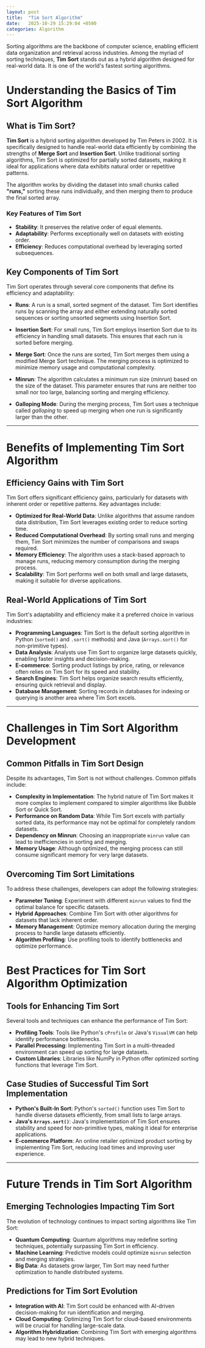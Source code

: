 ```yaml
---
layout: post
title:  "Tim Sort Algorithm"
date:   2025-10-29 15:29:04 +0500
categories: Algorithm
---
```

Sorting algorithms are the backbone of computer science, enabling efficient data organization and retrieval across industries. Among the myriad of sorting techniques, **Tim Sort** stands out as a hybrid algorithm designed for real-world data. It is one of the world's fastest sorting algorithms.

# Understanding the Basics of Tim Sort Algorithm

## What is Tim Sort?

**Tim Sort** is a hybrid sorting algorithm developed by Tim Peters in 2002. It is specifically designed to handle real-world data efficiently by combining the strengths of **Merge Sort** and **Insertion Sort**. Unlike traditional sorting algorithms, Tim Sort is optimized for partially sorted datasets, making it ideal for applications where data exhibits natural order or repetitive patterns.

The algorithm works by dividing the dataset into small chunks called **"runs,"** sorting these runs individually, and then merging them to produce the final sorted array.

### Key Features of Tim Sort

- **Stability**: It preserves the relative order of equal elements.
- **Adaptability**: Performs exceptionally well on datasets with existing order.
- **Efficiency**: Reduces computational overhead by leveraging sorted subsequences.

## Key Components of Tim Sort

Tim Sort operates through several core components that define its efficiency and adaptability:

- **Runs**: A run is a small, sorted segment of the dataset. Tim Sort identifies runs by scanning the array and either extending naturally sorted sequences or sorting unsorted segments using Insertion Sort.

- **Insertion Sort**: For small runs, Tim Sort employs Insertion Sort due to its efficiency in handling small datasets. This ensures that each run is sorted before merging.

- **Merge Sort**: Once the runs are sorted, Tim Sort merges them using a modified Merge Sort technique. The merging process is optimized to minimize memory usage and computational complexity.

- **Minrun**: The algorithm calculates a minimum run size (*minrun*) based on the size of the dataset. This parameter ensures that runs are neither too small nor too large, balancing sorting and merging efficiency.

- **Galloping Mode**: During the merging process, Tim Sort uses a technique called *galloping* to speed up merging when one run is significantly larger than the other.

---


# Benefits of Implementing Tim Sort Algorithm

## Efficiency Gains with Tim Sort

Tim Sort offers significant efficiency gains, particularly for datasets with inherent order or repetitive patterns. Key advantages include:

- **Optimized for Real-World Data**: Unlike algorithms that assume random data distribution, Tim Sort leverages existing order to reduce sorting time.
- **Reduced Computational Overhead**: By sorting small runs and merging them, Tim Sort minimizes the number of comparisons and swaps required.
- **Memory Efficiency**: The algorithm uses a stack-based approach to manage runs, reducing memory consumption during the merging process.
- **Scalability**: Tim Sort performs well on both small and large datasets, making it suitable for diverse applications.

## Real-World Applications of Tim Sort

Tim Sort's adaptability and efficiency make it a preferred choice in various industries:

- **Programming Languages**: Tim Sort is the default sorting algorithm in Python (`sorted()` and `.sort()` methods) and Java (`Arrays.sort()` for non-primitive types).
- **Data Analysis**: Analysts use Tim Sort to organize large datasets quickly, enabling faster insights and decision-making.
- **E-commerce**: Sorting product listings by price, rating, or relevance often relies on Tim Sort for its speed and stability.
- **Search Engines**: Tim Sort helps organize search results efficiently, ensuring quick retrieval and display.
- **Database Management**: Sorting records in databases for indexing or querying is another area where Tim Sort excels.

---

# Challenges in Tim Sort Algorithm Development

## Common Pitfalls in Tim Sort Design

Despite its advantages, Tim Sort is not without challenges. Common pitfalls include:

- **Complexity in Implementation**: The hybrid nature of Tim Sort makes it more complex to implement compared to simpler algorithms like Bubble Sort or Quick Sort.
- **Performance on Random Data**: While Tim Sort excels with partially sorted data, its performance may not be optimal for completely random datasets.
- **Dependency on Minrun**: Choosing an inappropriate `minrun` value can lead to inefficiencies in sorting and merging.
- **Memory Usage**: Although optimized, the merging process can still consume significant memory for very large datasets.

## Overcoming Tim Sort Limitations

To address these challenges, developers can adopt the following strategies:

- **Parameter Tuning**: Experiment with different `minrun` values to find the optimal balance for specific datasets.
- **Hybrid Approaches**: Combine Tim Sort with other algorithms for datasets that lack inherent order.
- **Memory Management**: Optimize memory allocation during the merging process to handle large datasets efficiently.
- **Algorithm Profiling**: Use profiling tools to identify bottlenecks and optimize performance.

# Best Practices for Tim Sort Algorithm Optimization

## Tools for Enhancing Tim Sort

Several tools and techniques can enhance the performance of Tim Sort:

- **Profiling Tools**: Tools like Python's `cProfile` or Java's `VisualVM` can help identify performance bottlenecks.
- **Parallel Processing**: Implementing Tim Sort in a multi-threaded environment can speed up sorting for large datasets.
- **Custom Libraries**: Libraries like NumPy in Python offer optimized sorting functions that leverage Tim Sort.

## Case Studies of Successful Tim Sort Implementation

- **Python's Built-In Sort**: Python's `sorted()` function uses Tim Sort to handle diverse datasets efficiently, from small lists to large arrays.
- **Java's `Arrays.sort()`**: Java's implementation of Tim Sort ensures stability and speed for non-primitive types, making it ideal for enterprise applications.
- **E-commerce Platform**: An online retailer optimized product sorting by implementing Tim Sort, reducing load times and improving user experience.

---

# Future Trends in Tim Sort Algorithm

## Emerging Technologies Impacting Tim Sort

The evolution of technology continues to impact sorting algorithms like Tim Sort:

- **Quantum Computing**: Quantum algorithms may redefine sorting techniques, potentially surpassing Tim Sort in efficiency.
- **Machine Learning**: Predictive models could optimize `minrun` selection and merging strategies.
- **Big Data**: As datasets grow larger, Tim Sort may need further optimization to handle distributed systems.

## Predictions for Tim Sort Evolution

- **Integration with AI**: Tim Sort could be enhanced with AI-driven decision-making for run identification and merging.
- **Cloud Computing**: Optimizing Tim Sort for cloud-based environments will be crucial for handling large-scale data.
- **Algorithm Hybridization**: Combining Tim Sort with emerging algorithms may lead to new hybrid techniques.

